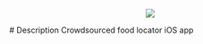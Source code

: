 <p align="center">
<img src="https://i.postimg.cc/BvgFvmJp/logo-1x.jpg"/>
</p>
# Description
Crowdsourced food locator iOS app

